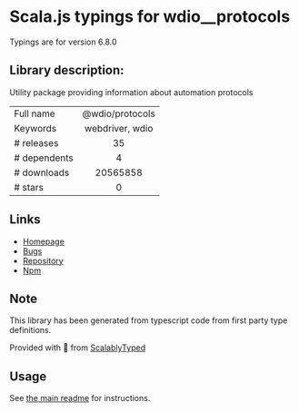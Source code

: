 
# Scala.js typings for wdio__protocols

Typings are for version 6.8.0

## Library description:
Utility package providing information about automation protocols

|                    |                 |
| ------------------ | :-------------: |
| Full name          | @wdio/protocols |
| Keywords           | webdriver, wdio |
| # releases         | 35 |
| # dependents       | 4 |
| # downloads        | 20565858 |
| # stars            | 0 |

## Links
- [Homepage](https://github.com/webdriverio/webdriverio/tree/main/packages/wdio-protocols)
- [Bugs](https://github.com/webdriverio/webdriverio/issues)
- [Repository](https://github.com/webdriverio/webdriverio)
- [Npm](https://www.npmjs.com/package/%40wdio%2Fprotocols)
    


## Note
This library has been generated from typescript code from first party type definitions.

Provided with :purple_heart: from [ScalablyTyped](https://github.com/oyvindberg/ScalablyTyped)

## Usage
See [the main readme](../../readme.md) for instructions.


